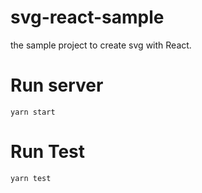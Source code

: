 # svg-react-sample

the sample project to create svg with React. 

# Run server

```
yarn start
```


# Run Test

```
yarn test
```
